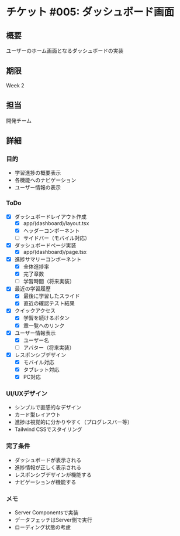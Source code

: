 # チケット #005: ダッシュボード画面

## 概要
ユーザーのホーム画面となるダッシュボードの実装

## 期限
Week 2

## 担当
開発チーム

## 詳細

### 目的
- 学習進捗の概要表示
- 各機能へのナビゲーション
- ユーザー情報の表示

### ToDo
- [x] ダッシュボードレイアウト作成
  - [x] app/(dashboard)/layout.tsx
  - [x] ヘッダーコンポーネント
  - [ ] サイドバー（モバイル対応）
- [x] ダッシュボードページ実装
  - [x] app/(dashboard)/page.tsx
- [x] 進捗サマリーコンポーネント
  - [x] 全体進捗率
  - [x] 完了章数
  - [ ] 学習時間（将来実装）
- [x] 最近の学習履歴
  - [x] 最後に学習したスライド
  - [x] 直近の確認テスト結果
- [x] クイックアクセス
  - [x] 学習を続けるボタン
  - [x] 章一覧へのリンク
- [x] ユーザー情報表示
  - [x] ユーザー名
  - [ ] アバター（将来実装）
- [x] レスポンシブデザイン
  - [x] モバイル対応
  - [x] タブレット対応
  - [x] PC対応

### UI/UXデザイン
- シンプルで直感的なデザイン
- カード型レイアウト
- 進捗は視覚的に分かりやすく（プログレスバー等）
- Tailwind CSSでスタイリング

### 完了条件
- ダッシュボードが表示される
- 進捗情報が正しく表示される
- レスポンシブデザインが機能する
- ナビゲーションが機能する

### メモ
- Server Componentsで実装
- データフェッチはServer側で実行
- ローディング状態の考慮